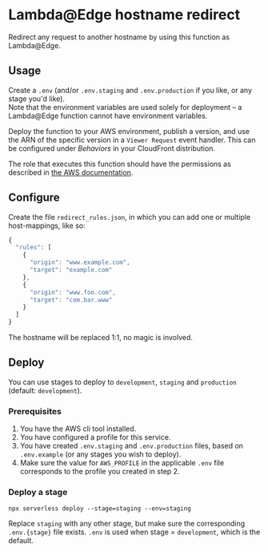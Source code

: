 # Lambda@Edge hostname redirect

Redirect any request to another hostname by using this function as Lambda@Edge.  

## Usage

Create a `.env` (and/or `.env.staging` and `.env.production` if you like, or any stage you'd like).  
Note that the environment variables are used solely for deployment – a Lambda@Edge function cannot have environment variables.

Deploy the function to your AWS environment, publish a version, and use the ARN of the specific version in a `Viewer Request` event handler. This can be configured under *Behaviors* in your CloudFront distribution.

The role that executes this function should have the permissions as described in [the AWS documentation](https://docs.aws.amazon.com/AmazonCloudFront/latest/DeveloperGuide/lambda-edge-permissions.html).

## Configure

Create the file `redirect_rules.json`, in which you can add one or multiple host-mappings, like so:

```js
{
  "rules": [
    {
      "origin": "www.example.com",
      "target": "example.com"
    },
    {
      "origin": "www.foo.com",
      "target": "com.bar.www"
    }
  ]
}
```

The hostname will be replaced 1:1, no magic is involved.

## Deploy

You can use stages to deploy to `development`, `staging` and `production` (default: `development`).

### Prerequisites

1. You have the AWS cli tool installed.
2. You have configured a profile for this service.
3. You have created `.env.staging` and `.env.production` files, based on `.env.example` (or any stages you wish to deploy).
4. Make sure the value for `AWS_PROFILE` in the applicable `.env` file corresponds to the profile you created in step 2.

### Deploy a stage

```
npx serverless deploy --stage=staging --env=staging
```

Replace `staging` with any other stage, but make sure the corresponding `.env.{stage}` file exists.
`.env` is used when stage = `development`, which is the default.
